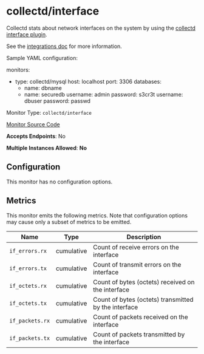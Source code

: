 <!--- GENERATED BY gomplate from scripts/docs/monitor-page.md.tmpl --->

# collectd/interface

 Collectd stats about network interfaces on the
system by using the [collectd interface
plugin](https://collectd.org/wiki/index.php/Plugin:Interface).

See the [integrations
doc](https://github.com/signalfx/integrations/tree/master/collectd-interface)
for more information.

Sample YAML configuration:

monitors:
 - type: collectd/mysql
   host: localhost
   port: 3306
   databases:
     - name: dbname
     - name: securedb
       username: admin
       password: s3cr3t
   username: dbuser
   password: passwd

Monitor Type: `collectd/interface`

[Monitor Source Code](https://github.com/signalfx/signalfx-agent/tree/master/internal/monitors/collectd/netinterface)

**Accepts Endpoints**: No

**Multiple Instances Allowed**: **No**

## Configuration

This monitor has no configuration options.


## Metrics

This monitor emits the following metrics.  Note that configuration options may
cause only a subset of metrics to be emitted.

| Name | Type | Description |
| ---  | ---  | ---         |
| `if_errors.rx` | cumulative | Count of receive errors on the interface |
| `if_errors.tx` | cumulative | Count of transmit errors on the interface |
| `if_octets.rx` | cumulative | Count of bytes (octets) received on the interface |
| `if_octets.tx` | cumulative | Count of bytes (octets) transmitted by the interface |
| `if_packets.rx` | cumulative | Count of packets received on the interface |
| `if_packets.tx` | cumulative | Count of packets transmitted by the interface |



